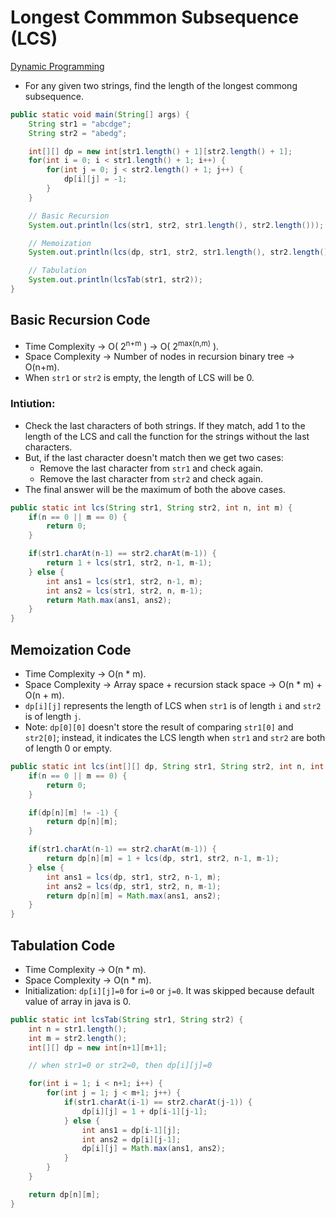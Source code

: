# Longest Commmon Subsequence (LCS)
[Dynamic Programming](DynamicProgramming.md)
* For any given two strings, find the length of the longest commong subsequence.

``` java
public static void main(String[] args) {
    String str1 = "abcdge";
    String str2 = "abedg";

    int[][] dp = new int[str1.length() + 1][str2.length() + 1];
    for(int i = 0; i < str1.length() + 1; i++) {
        for(int j = 0; j < str2.length() + 1; j++) {
            dp[i][j] = -1;
        }
    }

    // Basic Recursion
    System.out.println(lcs(str1, str2, str1.length(), str2.length()));

    // Memoization
    System.out.println(lcs(dp, str1, str2, str1.length(), str2.length()));

    // Tabulation
    System.out.println(lcsTab(str1, str2));
}
```

## Basic Recursion Code 
* Time Complexity -> O( 2<sup>n+m</sup> ) -> O( 2<sup>max(n,m)</sup> ).
* Space Complexity -> Number of nodes in recursion binary tree -> O(n+m).
* When `str1` or `str2` is empty, the length of LCS will be 0.
### Intiution: 
* Check the last characters of both strings. If they match, add 1 to the length of the LCS and call the function for the strings without the last characters.
* But, if the last character doesn't match then we get two cases:
    - Remove the last character from `str1` and check again.
    - Remove the last character from `str2` and check again.
* The final answer will be the maximum of both the above cases.
``` java
public static int lcs(String str1, String str2, int n, int m) {
    if(n == 0 || m == 0) {
        return 0;
    }

    if(str1.charAt(n-1) == str2.charAt(m-1)) {
        return 1 + lcs(str1, str2, n-1, m-1);
    } else {
        int ans1 = lcs(str1, str2, n-1, m);
        int ans2 = lcs(str1, str2, n, m-1);
        return Math.max(ans1, ans2);
    }
}
```

## Memoization Code
* Time Complexity -> O(n * m).
* Space Complexity -> Array space + recursion stack space -> O(n * m) + O(n + m).
* `dp[i][j]` represents the length of LCS when `str1` is of length `i` and `str2` is of length `j`.
* Note: `dp[0][0]` doesn't store the result of comparing `str1[0]` and `str2[0]`; instead, it indicates the LCS length when `str1` and `str2` are both of length 0 or empty.
``` java
public static int lcs(int[][] dp, String str1, String str2, int n, int m) {
    if(n == 0 || m == 0) {
        return 0;
    }

    if(dp[n][m] != -1) {
        return dp[n][m];
    }

    if(str1.charAt(n-1) == str2.charAt(m-1)) {
        return dp[n][m] = 1 + lcs(dp, str1, str2, n-1, m-1);
    } else {
        int ans1 = lcs(dp, str1, str2, n-1, m);
        int ans2 = lcs(dp, str1, str2, n, m-1);
        return dp[n][m] = Math.max(ans1, ans2);
    }
}
```

## Tabulation Code
* Time Complexity -> O(n * m).
* Space Complexity -> O(n * m).
* Initialization: `dp[i][j]=0` for `i=0` or `j=0`. It was skipped because default value of array in java is 0.
``` java
public static int lcsTab(String str1, String str2) {
    int n = str1.length();
    int m = str2.length();
    int[][] dp = new int[n+1][m+1];

    // when str1=0 or str2=0, then dp[i][j]=0

    for(int i = 1; i < n+1; i++) {
        for(int j = 1; j < m+1; j++) {
            if(str1.charAt(i-1) == str2.charAt(j-1)) {
                dp[i][j] = 1 + dp[i-1][j-1];
            } else {
                int ans1 = dp[i-1][j];
                int ans2 = dp[i][j-1];
                dp[i][j] = Math.max(ans1, ans2);
            }
        }
    }

    return dp[n][m];
}
```
